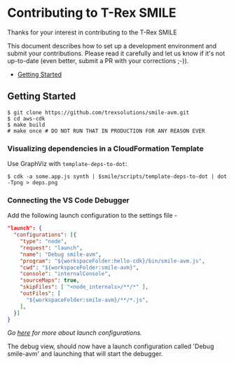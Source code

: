# Contributing to T-Rex SMILE

Thanks for your interest in contributing to the T-Rex SMILE

This document describes how to set up a development environment and submit your contributions. Please read it carefully
and let us know if it's not up-to-date (even better, submit a PR with your  corrections ;-)).

- [Getting Started](#getting-started)

## Getting Started

```console
$ git clone https://github.com/trexsolutions/smile-avm.git
$ cd aws-cdk
$ make build
# make once # DO NOT RUN THAT IN PRODUCTION FOR ANY REASON EVER
```

### Visualizing dependencies in a CloudFormation Template

Use GraphViz with `template-deps-to-dot`:

```shell
$ cdk -a some.app.js synth | $smile/scripts/template-deps-to-dot | dot -Tpng > deps.png
```

### Connecting the VS Code Debugger

Add the following launch configuration to the settings file -

  ```json
  "launch": {
    "configurations": [{
      "type": "node",
      "request": "launch",
      "name": "Debug smile-avm",
      "program": "${workspaceFolder:hello-cdk}/bin/smile-avm.js",
      "cwd": "${workspaceFolder:smile-avm}",
      "console": "internalConsole",
      "sourceMaps": true,
      "skipFiles": [ "<node_internals>/**/*" ],
      "outFiles": [
        "${workspaceFolder:smile-avm}/**/*.js",
      ],
    }]
  }
  ```

  *Go [here](https://code.visualstudio.com/docs/editor/debugging#_launch-configurations) for more about launch configurations.*

The debug view, should now have a launch configuration called 'Debug smile-avm' and launching that will start the debugger.
